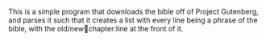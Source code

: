 This is a simple program that downloads the bible off of Project Gutenberg, and parses it such that it creates a list with every line being a phrase of the bible, with the old/new:book:chapter:line at the front of it.
